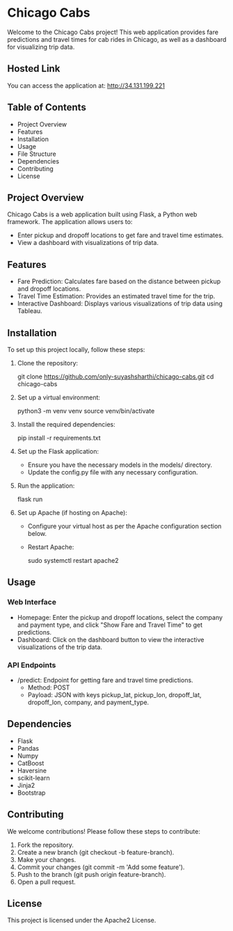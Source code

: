 # Chicago Cabs

Welcome to the Chicago Cabs project! This web application provides fare predictions and travel times for cab rides in Chicago, as well as a dashboard for visualizing trip data.

## Hosted Link

You can access the application at: http://34.131.199.221

## Table of Contents

- Project Overview
- Features
- Installation
- Usage
- File Structure
- Dependencies
- Contributing
- License

## Project Overview

Chicago Cabs is a web application built using Flask, a Python web framework. The application allows users to:
- Enter pickup and dropoff locations to get fare and travel time estimates.
- View a dashboard with visualizations of trip data.

## Features

- Fare Prediction: Calculates fare based on the distance between pickup and dropoff locations.
- Travel Time Estimation: Provides an estimated travel time for the trip.
- Interactive Dashboard: Displays various visualizations of trip data using Tableau.

## Installation

To set up this project locally, follow these steps:

1. Clone the repository:
    
    git clone https://github.com/only-suyashsharthi/chicago-cabs.git
    cd chicago-cabs
    

2. Set up a virtual environment:
    
    python3 -m venv venv
    source venv/bin/activate
    

3. Install the required dependencies:
    
    pip install -r requirements.txt
    

4. Set up the Flask application:
    - Ensure you have the necessary models in the models/ directory.
    - Update the config.py file with any necessary configuration.

5. Run the application:
    
    flask run
    

6. Set up Apache (if hosting on Apache):
    - Configure your virtual host as per the Apache configuration section below.
    - Restart Apache:
        
        sudo systemctl restart apache2
        

## Usage

### Web Interface

- Homepage: Enter the pickup and dropoff locations, select the company and payment type, and click "Show Fare and Travel Time" to get predictions.
- Dashboard: Click on the dashboard button to view the interactive visualizations of the trip data.

### API Endpoints

- /predict: Endpoint for getting fare and travel time predictions.
  - Method: POST
  - Payload: JSON with keys pickup_lat, pickup_lon, dropoff_lat, dropoff_lon, company, and payment_type.

## Dependencies

- Flask
- Pandas
- Numpy
- CatBoost
- Haversine
- scikit-learn
- Jinja2
- Bootstrap

## Contributing

We welcome contributions! Please follow these steps to contribute:
1. Fork the repository.
2. Create a new branch (git checkout -b feature-branch).
3. Make your changes.
4. Commit your changes (git commit -m 'Add some feature').
5. Push to the branch (git push origin feature-branch).
6. Open a pull request.

## License

This project is licensed under the Apache2 License.
